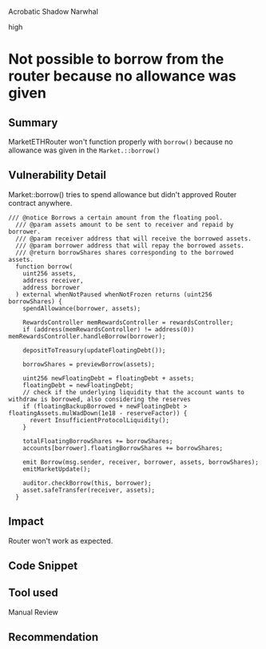 Acrobatic Shadow Narwhal

high

# Not possible to borrow from the router because no allowance was given

## Summary

MarketETHRouter won't function properly with `borrow()` because no allowance was given in the `Market.::borrow()`

## Vulnerability Detail

Market::borrow() tries to spend allowance but didn't approved Router contract anywhere.

```solidity
/// @notice Borrows a certain amount from the floating pool.
  /// @param assets amount to be sent to receiver and repaid by borrower.
  /// @param receiver address that will receive the borrowed assets.
  /// @param borrower address that will repay the borrowed assets.
  /// @return borrowShares shares corresponding to the borrowed assets.
  function borrow(
    uint256 assets,
    address receiver,
    address borrower
  ) external whenNotPaused whenNotFrozen returns (uint256 borrowShares) {
    spendAllowance(borrower, assets);

    RewardsController memRewardsController = rewardsController;
    if (address(memRewardsController) != address(0)) memRewardsController.handleBorrow(borrower);

    depositToTreasury(updateFloatingDebt());

    borrowShares = previewBorrow(assets);

    uint256 newFloatingDebt = floatingDebt + assets;
    floatingDebt = newFloatingDebt;
    // check if the underlying liquidity that the account wants to withdraw is borrowed, also considering the reserves
    if (floatingBackupBorrowed + newFloatingDebt > floatingAssets.mulWadDown(1e18 - reserveFactor)) {
      revert InsufficientProtocolLiquidity();
    }

    totalFloatingBorrowShares += borrowShares;
    accounts[borrower].floatingBorrowShares += borrowShares;

    emit Borrow(msg.sender, receiver, borrower, assets, borrowShares);
    emitMarketUpdate();

    auditor.checkBorrow(this, borrower);
    asset.safeTransfer(receiver, assets);
  }
 ```

## Impact

Router won't work as expected.

## Code Snippet


## Tool used

Manual Review

## Recommendation
